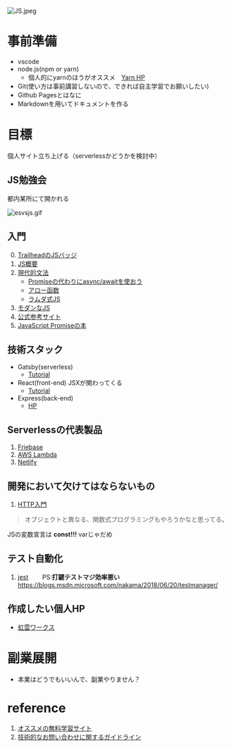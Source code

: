 ![JS.jpeg](https://i.ytimg.com/vi/iLJeGqPVNCY/maxresdefault.jpg)

# 事前準備
* vscode
* node.js(npm or yarn)
    * 個人的にyarnのほうがオススメ　[Yarn HP](https://yarnpkg.com/lang/en/)
* Git(使い方は事前講習しないので、できれば自主学習でお願いしたい)
* Github Pagesとはなに
* Markdownを用いてドキュメントを作る

# 目標
個人サイト立ち上げる（serverlessかどうかを検討中）

## JS勉強会
都内某所にて開かれる

![esvsjs.gif](https://i.imgur.com/mIqFGB9.gif)
## 入門
0. [TrailheadのJSバッジ](https://trailhead.salesforce.com/ja/content/learn/modules/javascript-essentials-salesforce-developers)
1. [JS概要](https://www.slideshare.net/toranoana-lab/node-siryou)
2. [現代的文法](https://jsprimer.net/)
    * [Promiseの代わりにasync/awaitを使おう](https://qiita.com/soarflat/items/1a9613e023200bbebcb3)
    * [アロー函数](https://developer.mozilla.org/ja/docs/Web/JavaScript/Reference/Functions/Arrow_functions)
    * [ラムダ式JS](https://qiita.com/may88seiji/items/4a49c7c78b55d75d693b)
3. [モダンなJS](https://trailhead.salesforce.com/ja/content/learn/modules/modern-javascript-development?trail_id=learn-to-work-with-javascript)
4. [公式参考サイト](https://developer.mozilla.org/ja/docs/Web/JavaScript)
5. [JavaScript Promiseの本](https://azu.github.io/promises-book/)

## 技術スタック
* Gatsby(serverless)
    * [Tutorial](https://www.gatsbyjs.org/tutorial/)
* React(front-end) JSXが関わってくる
    * [Tutorial](https://ja.reactjs.org/tutorial/tutorial.html)
* Express(back-end)
    * [HP](https://expressjs.com/ja/) 

## Serverlessの代表製品
1. [Friebase](https://firebase.google.com/?hl=ja)
2. [AWS Lambda](https://aws.amazon.com/jp/serverless/)
3. [Netlify](https://www.netlify.com/)

## 開発において欠けてはならないもの
1. [HTTP入門](http://www.tohoho-web.com/ex/http.htm)

> オブジェクトと異なる、関数式プログラミングもやろうかなと思ってる。
>
JSの変数宣言は __const!!!__ varじゃだめ

## テスト自動化
1. [jest](https://jestjs.io/ja/)　　
PS:**打鍵テストマジ効率悪い**
https://blogs.msdn.microsoft.com/nakama/2018/06/20/testmanager/

## 作成したい個人HP
* [虹雲ワークス](https://www.nijikumo.net/)

# 副業展開
* 本業はどうでもいいんで、副業やりません？

# reference
1. [オススメの無料学習サイト](https://www.codecademy.com/)
2. [技術的なお問い合わせに関するガイドライン](https://aws.amazon.com/jp/premiumsupport/tech-support-guidelines/)
